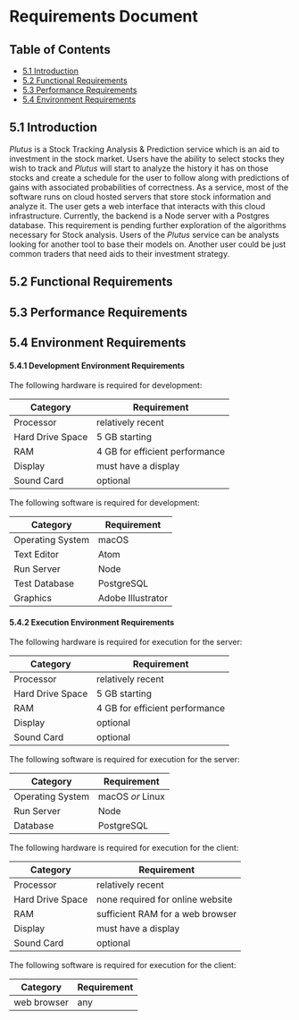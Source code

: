 # Requirements Document

## Table of Contents
- [5.1 Introduction](#51-introduction)
- [5.2 Functional Requirements](#52-functional-requirements)
- [5.3 Performance Requirements](#53-performance-requirements)
- [5.4 Environment Requirements](#54-environment-requirements)

## 5.1 Introduction

_Plutus_ is a Stock Tracking Analysis & Prediction service which is an aid to investment in the stock market. Users have the ability to select stocks they wish to track and _Plutus_ will start to analyze the history it has on those stocks and create a schedule for the user to follow along with predictions of gains with associated probabilities of correctness. As a service, most of the software runs on cloud hosted servers that store stock information and analyze it. The user gets a web interface that interacts with this cloud infrastructure. Currently, the backend is a Node server with a Postgres database. This requirement is pending further exploration of the algorithms necessary for Stock analysis. Users of the _Plutus_ service can be analysts looking for another tool to base their models on. Another user could be just common traders that need aids to their investment strategy.

## 5.2 Functional Requirements

## 5.3 Performance Requirements

## 5.4 Environment Requirements

#### 5.4.1 Development Environment Requirements

The following hardware is required for development:

| Category | Requirement |
| --- | --- |
| Processor | relatively recent |
| Hard Drive Space | 5 GB starting |
| RAM | 4 GB for efficient performance |
| Display | must have a display |
| Sound Card | optional |

The following software is required for development:

| Category | Requirement |
| --- | --- |
| Operating System | macOS |
| Text Editor | Atom |
| Run Server | Node |
| Test Database | PostgreSQL |
| Graphics | Adobe Illustrator |

#### 5.4.2 Execution Environment  Requirements

The following hardware is required for execution for the server:

| Category | Requirement |
| --- | --- |
| Processor | relatively recent |
| Hard Drive Space | 5 GB starting |
| RAM | 4 GB for efficient performance |
| Display | optional |
| Sound Card | optional |

The following software is required for execution for the server:

| Category | Requirement |
| --- | --- |
| Operating System | macOS _or_ Linux |
| Run Server | Node |
| Database | PostgreSQL

The following hardware is required for execution for the client:

| Category | Requirement |
| --- | --- |
| Processor | relatively recent |
| Hard Drive Space | none required for online website |
| RAM | sufficient RAM for a web browser |
| Display | must have a display |
| Sound Card | optional |

The following software is required for execution for the client:

| Category | Requirement |
| --- | --- |
| web browser | any |
